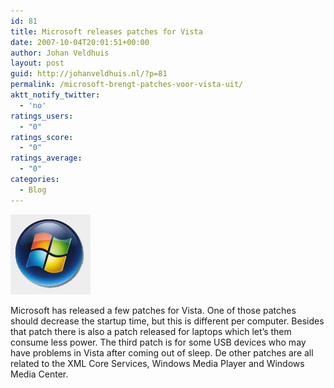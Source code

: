 ```yaml
---
id: 81
title: Microsoft releases patches for Vista
date: 2007-10-04T20:01:51+00:00
author: Johan Veldhuis
layout: post
guid: http://johanveldhuis.nl/?p=81
permalink: /microsoft-brengt-patches-voor-vista-uit/
aktt_notify_twitter:
  - 'no'
ratings_users:
  - "0"
ratings_score:
  - "0"
ratings_average:
  - "0"
categories:
  - Blog
---
```

[![Windows Vista](/wp-content/uploads/2008/03/vista2.thumbnail.jpg)](/wp-content/uploads/2008/03/vista2.jpg "Windows Vista")

Microsoft has released a few patches for Vista. One of those patches should decrease the startup time, but this is different per computer. Besides that patch there is also a patch released for laptops which let&#8217;s them consume less power. The third patch is for some USB devices who may have problems in Vista after coming out of sleep. De other patches are all related to the XML Core Services, Windows Media Player and Windows Media Center.